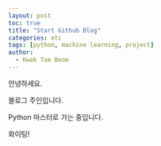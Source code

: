 ```yaml
---
layout: post
toc: true
title: "Start Github Blog"
categories: etc
tags: [python, machine learning, project]
author:
  - Kwak Tae Beom
---
```

안녕하세요.

블로그 주인입니다.

Python 마스터로 가는 중입니다.

화이팅!
